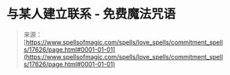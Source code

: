 <!--yml

category: 未分类

date: 2024-06-12 18:58:52

-->

# 与某人建立联系 - 免费魔法咒语

> 来源：[https://www.spellsofmagic.com/spells/love_spells/commitment_spells/17626/page.html#0001-01-01](https://www.spellsofmagic.com/spells/love_spells/commitment_spells/17626/page.html#0001-01-01)
